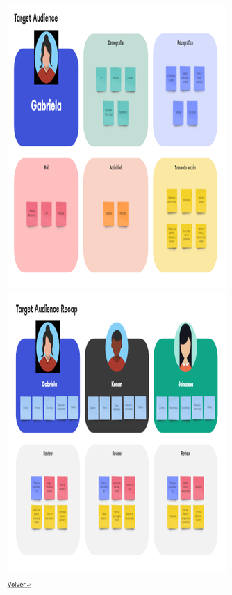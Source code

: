 <img src="../images/user1.png" alt="PublicoObjetivo" height="650">
<img src="../images/targetaudience.png" alt="PublicoObjetivoRecap" height="650">

[Volver &ldca;](/Front/Practica1/README.md "Regresar a página anterior")